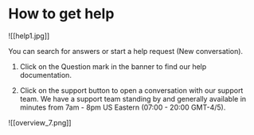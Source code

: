 # How to get help



![[help1.jpg]]

   You can search for answers or start a help request (New conversation). 
   
   1) Click on the Question mark in the banner to find our help documentation.

   2)  Click on the support button to open a conversation with our support team.  We have a support team standing by and generally available in minutes from 7am - 8pm US Eastern (07:00 - 20:00 GMT-4/5).

![[overview_7.png]]
